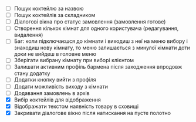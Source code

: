 
* [ ] Пошук коктейлю за назвою
* [ ] Пошук коктейлів за складником
* [ ] Діалогові вікна про статус замовлення (замовлення готове)
* [ ] Створення кількох кімнат для одного користувача (редагування, видалення)
* [ ] Баг: коли підключаєшся до кімнати і виходиш з неї на меню вибору і знаходиш нову кімнату, то меню залишається з минулої кімнати доти доки не вийдеш в головне меню
* [ ] Зберігати вибрану кімнату при виборі клієнтом
* [ ] Залишати активним профіль бармена після заходження впродовж стану додатку
* [ ] Додатки кнопку вийти з профіля
* [ ] Додати можливість виходу з кімнати
* [ ] Додавання замовлень в архів
* [X] Вибір коктейлів для відображення
* [X] Відображати текстом наявність товару в сховищі
* [X] Закривати діалогове вікно після натискання на пусте полотно
